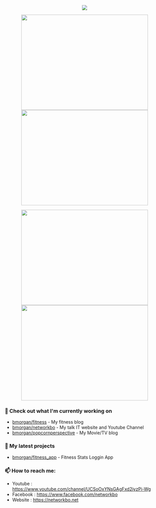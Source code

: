 <p align="center"><a href="https://github.com/anuraghazra/github-readme-stats">
  <img align="center" src="https://github-readme-stats.vercel.app/api?username=morganbo85&show_icons=true&theme=tokyonight" />
</a></p>

<p align="center"><a href="https://wakatime.com/@morganbo85">
  <img align="center" width="400" height="300" src="https://wakatime.com/share/@morganbo85/4c17a227-eb23-48c5-a2f1-492e5538842c.svg" />
</a>
<a href="https://wakatime.com/@morganbo85">
  <img align="center" width="400" height="300" src="https://wakatime.com/share/@morganbo85/57160975-2111-472e-bc92-f390b42053b3.svg" />
</a></p>

<p align="center"><a href="https://wakatime.com/@morganbo85">
  <img align="center" width="400" height="300" src="https://wakatime.com/share/@morganbo85/b7d6c245-11dd-4802-a2dd-8ff0fd915324.svg" />
</a>
<a href="https://wakatime.com/@morganbo85">
  <img align="center" width="400" height="300" src="https://wakatime.com/share/@morganbo85/29475f0b-8d50-47b4-aaf5-f96bdcab9d0d.svg" />
</a></p>

### 👷 Check out what I'm currently working on
- [bmorgan/fitness](https://github.com/morganbo85/bmorgan/tree/main/fitness) - My fitness blog
- [bmorgan/networkbo](https://github.com/morganbo85/bmorgan/tree/main/networkbo) - My talk IT website and Youtube Channel
- [bmorgan/popcornperspective](https://github.com/morganbo85/bmorgan/tree/main/popcornperspective) - My Movie/TV blog

### 🌱 My latest projects
- [bmorgan/fitness_app](https://github.com/morganbo85/fitness_app) - Fitness Stats Loggin App

### 📫 How to reach me:
  - Youtube   : <https://www.youtube.com/channel/UCSoOxYNsGAgFxd2iyzPi-Wg>
  - Facebook  : <https://www.facebook.com/networkbo>
  - Website   : <https://networkbo.net>
